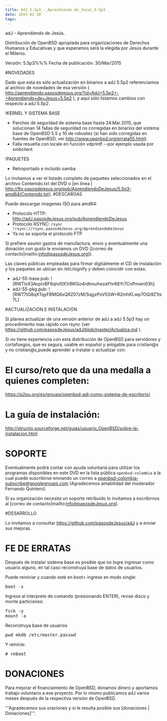 ```yaml
---
title: AdJ_5.5p3_-_Aprendiendo_de_Jesus_5.5p3
date: 2015-03-30
tags:
---
```

adJ - Aprendiendo de Jesús.

Distribución de OpenBSD apropiada para organizaciones de Derechos Humanos 
y Educativas y que esperamos será la elegida por Jesús durante el Milenio.

Versión: 5.5p3%%%
Fecha de publicación: 30/Mar/2015

#NOVEDADES

Dado que esta es sólo actualización en binarios a adJ 5.5p2 referenciamos 
al archivo de novedades de esa versión ( http://aprendiendo.pasosdejesus.org/?id=AdJ+5.5p2+-+Aprendiendo+de+Jesus+5.5p2 ), y aquí sólo listamos
cambios con respecto a adJ 5.5p2.

!KERNEL Y SISTEMA BASE

* Parches de seguridad de sistema base hasta 24.Mar.2015, que solucionan 14 fallas de seguridad no corregidas en binarios del sistema base de OpenBSD 5.5 y 10 de robustez (si han sido corregidas en fuentes de OpenBSD, ver http://www.openbsd.org/errata55.html). 
* Falla resuelta con locale en función vdprintf --por ejemplo usada por smbclient


!PAQUETES
* Retroportado e incluido samba

Lo invitamos a ver el listado completo de paquetes seleccionados en el archivo Contenido.txt del DVD o [en línea | http://ftp.pasosdejesus.org/pub/AprendiendoDeJesus/5.5p3-amd64/Contenido.txt].
#DESCARGAS

Puede descargar imagenes ISO para amd64:
* Protocolo HTTP: http://adJ.pasosdeJesus.org/pub/AprendiendoDeJesus
* Protocolo RSYNC: ```rsync !rsync://rsync.pasosdeJesus.org/AprendiendoDeJesus```
* Ya no se soporta el protocolo FTP

Si prefiere asumir gastos de manufactura, envío y eventualmente una donación con gusto le enviamos un DVD ([correo de contacto|mailto:info@pasosdeJesus.org]).

Las claves públicas empleadas para firmar digitalmente el CD de instalación y los paquetes se ubican en /etc/signify y deben coincidir con estas:
* adJ-55-base.pub: ![RWTIsX3AvpIvBF6qIvt0X1rBKlSo4rdhnuihezaYhr68Yr7CnPmwn03h]
* adJ-55-pkg.pub: ![RWT7tG8qXTqyFBMQ8xQRZ07zM/SqgzPoV5SW+R2mhKLwp7OQi9Z1ts7L]

#ACTUALIZACIÓN E INSTALACIÓN

Si planea actualizar de una versión anterior de adJ a adJ 5.5p3
hay un procedimiento mas rápido con rsync (ver
https://github.com/pasosdeJesus/adJ/blob/master/Actualiza.md ).

Si no tiene experiencia con esta distribución de OpenBSD para servidores
y cortafuegos, que es segura, usable en español y amigable para cristian@s y no cristian@s,puede aprender a instalar o actualizar con:

# El curso/⁠reto que da una medalla a quienes completen:
  https://p2pu.org/es/groups/openbsd-adj-como-sistema-de-escritorio/
# La guía de instalación:
  http://structio.sourceforge.net/guias/usuario_OpenBSD/sobre-la-instalacion.html


# SOPORTE

Eventualmente podrá contar con ayuda voluntaria para utilizar los programas disponibles en este DVD en la lista pública ```openbsd-colombia``` a la cual puede suscribirse enviando un correo a openbsd-colombia-subscribe@googlegroups.com (Agradecemos amabilidad del moderador Fernando Quintero).

Si su organización necesita un soporte retribuido lo invitamos a escribirnos al [correo de contacto|mailto:info@pasosdeJesus.org].



#DESARROLLO

Lo invitamos a consultar https://github.com/pasosdeJesus/adJ y a enviar sus mejoras.


# FE DE ERRATAS

Después de instalar sistema base es posible que no logre ingresar como usuario alguno, en tal caso reconstruya base de datos de usuarios.  

Puede reiniciar y cuando esté en boot> ingrese en modo single:
<pre>
boot -s
</pre>

Ingrese al interprete de comando (presionando ENTER), revise disco y monte particiones:
<pre>
fsck -y
mount -a
</pre>

Reconstruya base de usuarios
<pre>
pwd_mkdb /etc/master.passwd
</pre>
Y reinicie:
<pre>
# reboot
</pre>

# DONACIONES 

Para mejorar el financiamiento de OpenBSD, donamos dinero y aportamos trabajo voluntario a ese proyecto.  Por lo mismo publicamos adJ varios meses después de la respectiva versión de OpenBSD.

'''Agradecemos sus oraciones y si le resulta posible sus [donaciones | Donaciones]'''.
